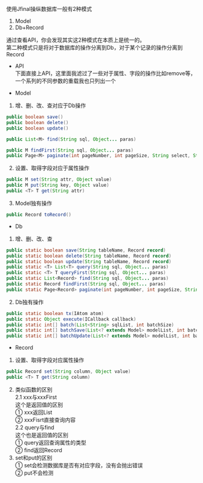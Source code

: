 使用Jfinal操纵数据库一般有2种模式
1. Model
2. Db+Record

通过查看API，你会发现其实这2种模式在本质上是统一的。<br>
第二种模式只是将对于数据库的操作分离到Db，对于某个记录的操作分离到Record

- API<br>
下面直接上API，这里面我滤过了一些对于属性、字段的操作比如remove等，一个系列的不同参数的重载我也只列出一个

- Model
1. 增、删、改、查对应于Db操作
```java
public boolean save()
public boolean delete()
public boolean update()

public List<M> find(String sql, Object... paras)

public M findFirst(String sql, Object... paras)
public Page<M> paginate(int pageNumber, int pageSize, String select, String sqlExceptSelect, Object... paras)
```
2. 设置、取得字段对应于属性操作
```java
public M set(String attr, Object value)
public M put(String key, Object value)
public <T> T get(String attr)
```
3. Model独有操作
```java
public Record toRecord()
```


- Db
1. 增、删、改、查
```java
public static boolean save(String tableName, Record record)
public static boolean delete(String tableName, Record record)
public static boolean update(String tableName, Record record)
public static <T> List<T> query(String sql, Object... paras)
public static <T> T queryFirst(String sql, Object... paras)
public static List<Record> find(String sql, Object... paras)
public static Record findFirst(String sql, Object... paras)
public static Page<Record> paginate(int pageNumber, int pageSize, String select, String selectDistinct, String sqlExceptSelect, Object... paras)
```
2. Db独有操作
```java
public static boolean tx(IAtom atom)
public static Object execute(ICallback callback)
public static int[] batch(List<String> sqlList, int batchSize)
public static int[] batchSave(List<? extends Model> modelList, int batchSize)
public static int[] batchUpdate(List<? extends Model> modelList, int batchSize)
```
- Record
1. 设置、取得字段对应属性操作
```java
public Record set(String column, Object value)
public <T> T get(String column)
```
2. 类似函数的区别<br>
    2.1 xxx与xxxFirst<br>
    这个是返回值的区别<br>
    ① xxx返回List<br>
    ② xxxFisrt直接查询内容<br>
    2.2 query与find<br>
    这个也是返回值的区别<br>
    ① query返回查询属性的类型<br>
    ② find返回Record<br>
3. set和put的区别<br>
① set会检测数据库是否有对应字段，没有会抛出错误<br>
② put不会检测